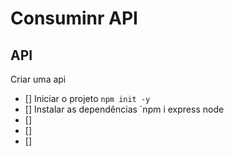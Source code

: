 #   Consuminr API


##  API

Criar uma api
-  []  Iniciar o projeto `npm init -y`
-  []  Instalar as dependências `npm i express node
-  []  
-  []  
-  []  

##

##